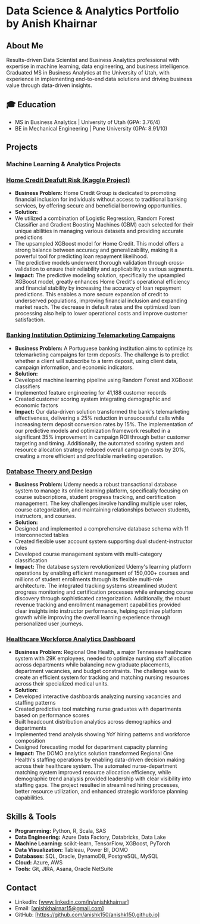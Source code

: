 # Data Science & Analytics Portfolio by Anish Khairnar

## About Me
Results-driven Data Scientist and Business Analytics professional with expertise in machine learning, data engineering, and business intelligence. Graduated MS in Business Analytics at the University of Utah, with experience in implementing end-to-end data solutions and driving business value through data-driven insights.

## 🎓 Education
- MS in Business Analytics | University of Utah (GPA: 3.76/4)
- BE in Mechanical Engineering | Pune University (GPA: 8.91/10)

## Projects

### Machine Learning & Analytics Projects

### [Home Credit Deafult Risk (Kaggle Project)](https://github.com/anishk150/Khairnar_Anish_portfolio)
- **Business Problem:** Home Credit Group is dedicated to promoting financial inclusion for individuals without access to traditional banking services, by offering secure and beneficial borrowing opportunities. 
- **Solution:**
- We utilized a combination of Logistic Regression, Random Forest Classifier and Gradient Boosting Machines (GBM) each selected for their unique abilities in managing various datasets and providing accurate predictions
- The upsampled XGBoost model for Home Credit. This model offers a strong balance between accuracy and generalizability, making it a powerful tool for predicting loan repayment likelihood.
- The predictive models underwent thorough validation through cross-validation to ensure their reliability and applicability to various segments.
- **Impact:** The predictive modeling solution, specifically the upsampled XGBoost model, greatly enhances Home Credit's operational efficiency and financial stability by increasing the accuracy of loan repayment predictions. This enables a more secure expansion of credit to underserved populations, improving financial inclusion and expanding market reach. The decrease in default rates and the optimized loan processing also help to lower operational costs and improve customer satisfaction.

### [Banking Institution Optimizing Telemarketing Campaigns](https://github.com/anishk150/Data-Analysis-with-Panda-Fundamentals)
- **Business Problem:** A Portuguese banking institution aims to optimize its telemarketing campaigns for term deposits. The challenge is to predict whether a client will subscribe to a term deposit, using client data, campaign information, and economic indicators.
- **Solution:**
- Developed machine learning pipeline using Random Forest and XGBoost classifiers
- Implemented feature engineering for 41,188 customer records
- Created customer scoring system integrating demographic and economic factors
- **Impact:**  Our data-driven solution transformed the bank's telemarketing effectiveness, delivering a 25% reduction in unsuccessful calls while increasing term deposit conversion rates by 15%. The implementation of our predictive models and optimization framework resulted in a significant 35% improvement in campaign ROI through better customer targeting and timing. Additionally, the automated scoring system and resource allocation strategy reduced overall campaign costs by 20%, creating a more efficient and profitable marketing operation.

### [Database Theory and Design](https://github.com/anishk150/anishk150.github.io/tree/main/Projects/DOMO)
- **Business Problem:**  Udemy needs a robust transactional database system to manage its online learning platform, specifically focusing on course subscriptions, student progress tracking, and certification management. The key challenges involve handling multiple user roles, course categorization, and maintaining relationships between students, instructors, and courses.
- **Solution:**
- Designed and implemented a comprehensive database schema with 11 interconnected tables
- Created flexible user account system supporting dual student-instructor roles
- Developed course management system with multi-category classification
- **Impact:** The database system revolutionized Udemy's learning platform operations by enabling efficient management of 150,000+ courses and millions of student enrollments through its flexible multi-role architecture. The integrated tracking systems streamlined student progress monitoring and certification processes while enhancing course discovery through sophisticated categorization. Additionally, the robust revenue tracking and enrollment management capabilities provided clear insights into instructor performance, helping optimize platform growth while improving the overall learning experience through personalized user journeys.

### [Healthcare Workforce Analytics Dashboard](https://github.com/anishk150/anishk150.github.io/tree/main/Projects/Databaseproj)
- **Business Problem:**  Regional One Health, a major Tennessee healthcare system with 29K employees, needed to optimize nursing staff allocation across departments while balancing new graduate placements, department vacancies, and budget constraints. The challenge was to create an efficient system for tracking and matching nursing resources across their specialized medical units.
- **Solution:**
- Developed interactive dashboards analyzing nursing vacancies and staffing patterns
- Created predictive tool matching nurse graduates with departments based on performance scores
- Built headcount distribution analytics across demographics and departments
- Implemented trend analysis showing YoY hiring patterns and workforce composition
- Designed forecasting model for department capacity planning
- **Impact:** The DOMO analytics solution transformed Regional One Health's staffing operations by enabling data-driven decision making across their healthcare system. The automated nurse-department matching system improved resource allocation efficiency, while demographic trend analysis provided leadership with clear visibility into staffing gaps. The project resulted in streamlined hiring processes, better resource utilization, and enhanced strategic workforce planning capabilities.
  
## Skills & Tools
- **Programming:** Python, R, Scala, SAS
- **Data Engineering:** Azure Data Factory, Databricks, Data Lake
- **Machine Learning:** scikit-learn, TensorFlow, XGBoost, PyTorch
- **Data Visualization:** Tableau, Power BI, DOMO
- **Databases:** SQL, Oracle, DynamoDB, PostgreSQL, MySQL
- **Cloud:** Azure, AWS
- **Tools:** Git, JIRA, Asana, Oracle NetSuite

## Contact
- LinkedIn: [www.linkedin.com/in/anishkhairnar]
- Email: [anishkhairnar15@gmail.com]
- GitHub: [https://github.com/anishk150/anishk150.github.io]
